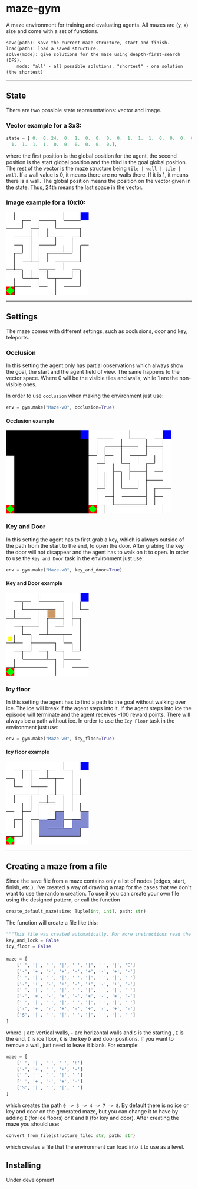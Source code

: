 # maze-gym
A maze environment for training and evaluating agents. All mazes are (y, x) size and come with a set of functions.

```
save(path): save the current maze structure, start and finish. 
load(path): load a saved structure.
solve(mode): give solutions for the maze using deapth-first-search (DFS).
    mode: "all" - all possible solutions, "shortest" - one solution (the shortest)
```

---
## State

There are two possible state representations: vector and image.

### Vector example for a 3x3:
```python
state = [ 0.  0. 24.  0.  1.  0.  0.  0.  0.  1.  1.  1.  0.  0.  0.  0.  0.  0.
  1.  1.  1.  1.  0.  0.  0.  0.  0.  0.],
```
where the first position is the global position for the agent, the second position is the start global position and the third is the goal global position. 
The rest of the vector is the maze structure being `tile | wall | tile | wall`. 
If a wall value is 0, it means there are no walls there. 
If it is 1, it means there is a wall.
The global position means the position on the vector given in the state.
Thus, 24th means the last space in the vector.

### Image example for a 10x10:

![](./maze/environment/utils/test/render_test.png)

---

## Settings

The maze comes with different settings, such as occlusions, door and key, teleports.

### Occlusion

In this setting the agent only has partial observations which always show the goal, the start and the agent field of view.
The same happens to the vector space. Where 0 will be the visible tiles and walls, while 1 are the non-visible ones.

In order to use ``occlusion`` when making the environment just use:
```python
env = gym.make("Maze-v0", occlusion=True)
```

#### Occlusion example

![](./assets/occlusion.gif)


### Key and Door
In this setting the agent has to first grab a key, which is always outside of the path from the start to the end, to 
open the door. After grabing the key the door will not disappear and the agent has to walk on it to open.
In order to use the ``Key and Door`` task in the environment just use:
```python
env = gym.make("Maze-v0", key_and_door=True)
```
#### Key and Door example

![](./assets/key_and_door.gif)

### Icy floor
In this setting the agent has to find a path to the goal without walking over ice. The ice will break if the agent steps into it.
If the agent steps into ice the episode will terminate and the agent receives -100 reward points. There will always be a path without ice.
In order to use the `Icy Floor` task in the environment just use:
```python
env = gym.make("Maze-v0", icy_floor=True)
```

#### Icy floor example

![](./assets/icy_floor.png)

---
## Creating a maze from a file
Since the save file from a maze contains only a list of nodes (edges, start, finish, etc.), I've created a way of drawing a map for the cases that we don't want to use the random creation.
To use it you can create your own file using the designed pattern, or call the function
```python
create_default_maze(size: Tuple[int, int], path: str)
```

The function will create a file like this:

```python
"""This file was created automatically. For more instructions read the README.md"""
key_and_lock = False
icy_floor = False

maze = [
	[' ', '|', ' ', '|', ' ', '|', ' ', '|', 'E']
	['-', '+', '-', '+', '-', '+', '-', '+', '-']
	[' ', '|', ' ', '|', ' ', '|', ' ', '|', ' ']
	['-', '+', '-', '+', '-', '+', '-', '+', '-']
	[' ', '|', ' ', '|', ' ', '|', ' ', '|', ' ']
	['-', '+', '-', '+', '-', '+', '-', '+', '-']
	[' ', '|', ' ', '|', ' ', '|', ' ', '|', ' ']
	['-', '+', '-', '+', '-', '+', '-', '+', '-']
	['S', '|', ' ', '|', ' ', '|', ' ', '|', ' ']
]
```

where `|` are vertical walls, `-` are horizontal walls and `S` is the starting , `E` is the end, `I` is ice floor, `K` is the key `D` and door positions. 
If you want to remove a wall, just need to leave it blank.
For example:

```python
maze = [
	[' ', '|', ' ', ' ', 'E']
	['-', '+', ' ', '+', '-']
	[' ', ' ', ' ', '|', ' ']
	[' ', '+', '-', '+', '-']
	['S', '|', ' ', '|', ' ']
]
```

which creates the path `0 -> 3 -> 4 -> 7 -> 8`.
By default there is no ice or key and door on the generated maze, but you can change it to have by adding `I` (for ice floors) or `K` and `D` (for key and door).
After creating the maze you should use:

```python
convert_from_file(structure_file: str, path: str)
```

which creates a file that the environment can load into it to use as a level.

## Installing

Under development
